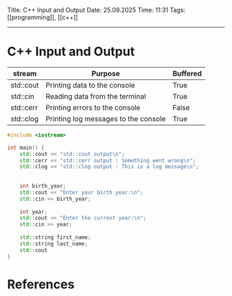 Title: C++ Input and Output
Date: 25.09.2025
Time: 11:31
Tags: [[programming]], [[c++]]

---
# C++ Input and Output

| stream    | Purpose                              | Buffered |
| --------- | ------------------------------------ | -------- |
| std::cout | Printing data to the console         | True     |
| std::cin  | Reading data from the terminal       | True     |
| std::cerr | Printing errors to the console       | False    |
| std::clog | Printing log messages to the console | True     |

```c++
#include <iostream>

int main() {
	std::cout << "std::cout output\n";
	std::cerr << "std::cerr output : Something went wrong\n";
	std::clog << "std::clog output : This is a log message\n";
	
	
	int birth_year;
	std::cout << "Enter your birth year:\n";
	std::cin >> birth_year;
	
	int year;
	std::cout << "Enter the current year:\n";
	std::cin >> year;
	
	std::string first_name;
	std::string last_name;
	std::cout
}
```

# References